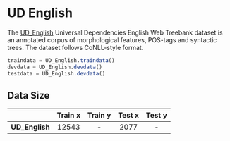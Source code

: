
# UD English

The [UD_English](https://github.com/UniversalDependencies/UD_English-EWT)
Universal Dependencies English Web Treebank dataset is an annotated corpus of morphological features,
POS-tags and syntactic trees. The dataset follows CoNLL-style format.

```julia
traindata = UD_English.traindata()
devdata = UD_English.devdata()
testdata = UD_English.devdata()
```

## Data Size

|    | Train x | Train y | Test x | Test y |
|:--:|:-------:|:-------:|:------:|:------:|
| **UD_English** | 12543 | - | 2077 | - |
